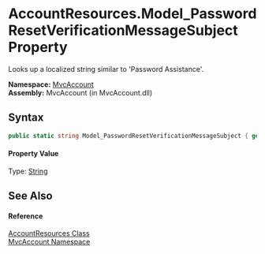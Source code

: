 AccountResources.Model_PasswordResetVerificationMessageSubject Property
=======================================================================
Looks up a localized string similar to 'Password Assistance'.

**Namespace:** [MvcAccount][1]  
**Assembly:** MvcAccount (in MvcAccount.dll)

Syntax
------

```csharp
public static string Model_PasswordResetVerificationMessageSubject { get; }
```

#### Property Value
Type: [String][2]

See Also
--------

#### Reference
[AccountResources Class][3]  
[MvcAccount Namespace][1]  

[1]: ../README.md
[2]: http://msdn.microsoft.com/en-us/library/s1wwdcbf
[3]: README.md